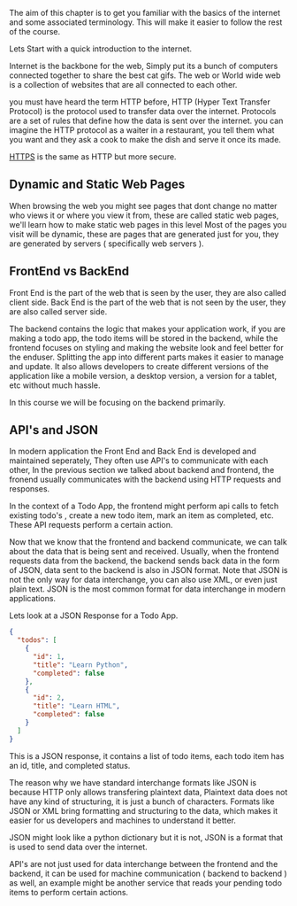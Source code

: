 The aim of this chapter is to get you familiar with the basics of the internet and some associated terminology. This will make it easier to follow the rest of the course.

Lets Start with a quick introduction to the internet.

Internet is the backbone for the web, Simply put its a bunch of computers connected together to share the best cat gifs.
The web or World wide web is a collection of websites that are all connected to each other.

you must have heard the term HTTP before, HTTP (Hyper Text Transfer Protocol) is the protocol used to transfer data over the internet.
Protocols are a set of rules that define how the data is sent over the internet. you can imagine the HTTP protocol as a waiter in a restaurant, you tell them what you want and they ask a cook to make the dish and serve it once its made.

[HTTPS](https://developer.mozilla.org/en-US/docs/Glossary/https) is the same as HTTP but more secure.

## Dynamic and Static Web Pages

When browsing the web you might see pages that dont change no matter who views it or where you view it from, these are called static web pages, we'll learn how to make static web pages in this level
Most of the pages you visit will be dynamic, these are pages that are generated just for you, they are generated by servers ( specifically web servers ).

## FrontEnd vs BackEnd

Front End is the part of the web that is seen by the user, they are also called client side. Back End is the part of the web that is not seen by the user, they are also called server side.

The backend contains the logic that makes your application work, if you are making a todo app, the todo items will be stored in the backend, while the frontend focuses on styling and making the website look and feel better for the enduser. Splitting the app into different parts makes it easier to manage and update. It also allows developers to create different versions of the application like a mobile version, a desktop version, a version for a tablet, etc without much hassle.

In this course we will be focusing on the backend primarily.

## API's and JSON

In modern application the Front End and Back End is developed and maintained seperately, They often use API's to communicate with each other, In the previous section we talked about backend and frontend, the fronend usually communicates with the backend using HTTP requests and responses.

In the context of a Todo App, the frontend might perform api calls to fetch existing todo's , create a new todo item, mark an item as completed, etc. These API requests perform a certain action.

Now that we know that the frontend and backend communicate, we can talk about the data that is being sent and received. Usually, when the frontend requests data from the backend, the backend sends back data in the form of JSON, data sent to the backend is also in JSON format. Note that JSON is not the only way for data interchange, you can also use XML, or even just plain text. JSON is the most common format for data interchange in modern applications.

Lets look at a JSON Response for a Todo App.

```json
{
  "todos": [
    {
      "id": 1,
      "title": "Learn Python",
      "completed": false
    },
    {
      "id": 2,
      "title": "Learn HTML",
      "completed": false
    }
  ]
}
```

This is a JSON response, it contains a list of todo items, each todo item has an id, title, and completed status.

The reason why we have standard interchange formats like JSON is because HTTP only allows transfering plaintext data, Plaintext data does not have any kind of structuring, it is just a bunch of characters. Formats like JSON or XML bring formatting and structuring to the data, which makes it easier for us developers and machines to understand it better.

JSON might look like a python dictionary but it is not, JSON is a format that is used to send data over the internet.

API's are not just used for data interchange between the frontend and the backend, it can be used for machine communication ( backend to backend ) as well, an example might be another service that reads your pending todo items to perform certain actions.
